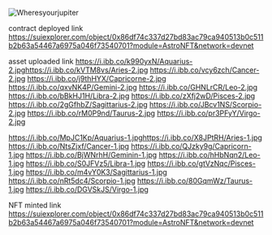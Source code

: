 ![Wheresyourjupiter](https://github.com/LeoSagittarius27/Astro-SUI/assets/140065755/fffe0ab7-63c4-4ae1-9205-0aef2522111d)



contract deployed link https://suiexplorer.com/object/0x86df74c337d27bd83ac79ca940513b0c511b2b63a54467a6975a046f73540701?module=AstroNFT&network=devnet




asset uploaded link https://i.ibb.co/k990yxN/Aquarius-2.jpghttps://i.ibb.co/kVTM8vs/Aries-2.jpg
https://i.ibb.co/vcy6zch/Cancer-2.jpg
https://i.ibb.co/j9thHYX/Capricorne-2.jpg
https://i.ibb.co/qxvNK4P/Gemini-2.jpg
https://i.ibb.co/GHNLrCR/Leo-2.jpg
https://i.ibb.co/bBkHJ1H/Libra-2.jpg
https://i.ibb.co/zXfj2wD/Pisces-2.jpg
https://i.ibb.co/2gGfhbZ/Sagittarius-2.jpg
https://i.ibb.co/JBcv1NS/Scorpio-2.jpg
https://i.ibb.co/rM0P9nd/Taurus-2.jpg
https://i.ibb.co/pr3PFyY/Virgo-2.jpg

https://i.ibb.co/MpJC1Kp/Aquarius-1.jpghttps://i.ibb.co/X8JPtRH/Aries-1.jpg
https://i.ibb.co/NtsZjxf/Cancer-1.jpg
https://i.ibb.co/QJzky9g/Capricorn-1.jpg
https://i.ibb.co/BjWNrhH/Geminin-1.jpg
https://i.ibb.co/hHbNqn2/Leo-1.jpg
https://i.ibb.co/S0JFVz5/Libra-1.jpg
https://i.ibb.co/gtVzNqc/Pisces-1.jpg
https://i.ibb.co/m4vY0K3/Sagittarius-1.jpg
https://i.ibb.co/nRt5dc4/Scorpio-1.jpg
https://i.ibb.co/80GqmWz/Taurus-1.jpg
https://i.ibb.co/DGVSkJS/Virgo-1.jpg 








NFT minted link https://suiexplorer.com/object/0x86df74c337d27bd83ac79ca940513b0c511b2b63a54467a6975a046f73540701?module=AstroNFT&network=devnet













